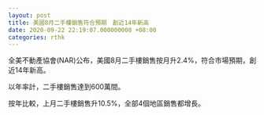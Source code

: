 ```yaml
---
layout: post
title: 美國8月二手樓銷售符合預期　創近14年新高
date: 2020-09-22 22:19:07.000000000 +08:00
categories: rthk
---
```


全美不動產協會(NAR)公布，美國8月二手樓銷售按月升2.4%，符合市場預期，創近14年新高。

以年率計，二手樓銷售達到600萬間。

按年比較，上月二手樓銷售升10.5%，全部4個地區銷售都增長。

